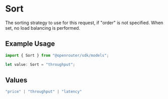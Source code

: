 # Sort

The sorting strategy to use for this request, if "order" is not specified. When set, no load balancing is performed.

## Example Usage

```typescript
import { Sort } from "@openrouter/sdk/models";

let value: Sort = "throughput";
```

## Values

```typescript
"price" | "throughput" | "latency"
```
